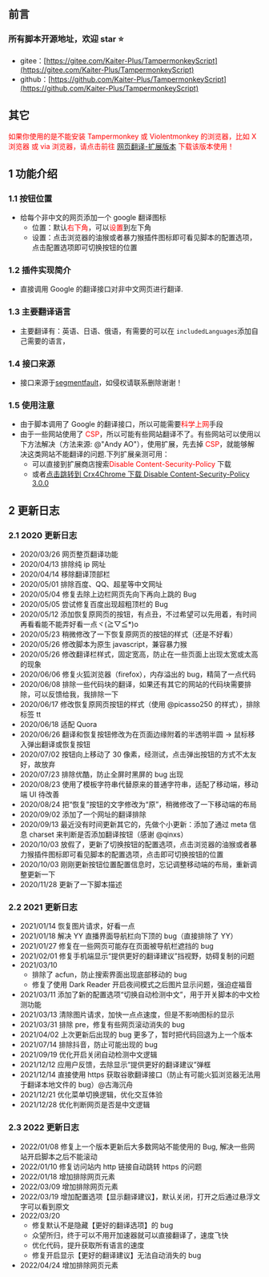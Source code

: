 ## 前言

### 所有脚本开源地址，欢迎 star ⭐

- gitee：[https://gitee.com/Kaiter-Plus/TampermonkeyScript](https://gitee.com/Kaiter-Plus/TampermonkeyScript)
- github：[https://github.com/Kaiter-Plus/TampermonkeyScript](https://github.com/Kaiter-Plus/TampermonkeyScript)

## 其它

<span style="color:red">如果你使用的是不能安装 Tampermonkey 或 Violentmonkey 的浏览器，比如 X 浏览器 或 via 浏览器，请点击前往 [网页翻译-扩展版本](https://greasyfork.org/zh-CN/scripts/423469-%E7%BD%91%E9%A1%B5%E7%BF%BB%E8%AF%91-%E6%89%A9%E5%B1%95%E7%89%88%E6%9C%AC) 下载该版本使用！</span>

## 1 功能介绍

### 1.1 按钮位置

- 给每个非中文的网页添加一个 google 翻译图标
  - 位置：默认<span style="color: red">右下角</span>，可以<span style="color:red">设置</span>到左下角
  - 设置：点击浏览器的油猴或者暴力猴插件图标即可看见脚本的配置选项，点击配置选项即可切换按钮的位置

### 1.2 插件实现简介

- 直接调用 Google 的翻译接口对非中文网页进行翻译.

### 1.3 主要翻译语言

- 主要翻译有：英语、日语、俄语，有需要的可以在 <code>includedLanguages</code>添加自己需要的语言，

### 1.4 接口来源

- 接口来源于[segmentfault](https://segmentfault.com/a/1190000016247035)，如侵权请联系删除谢谢！

### 1.5 使用注意

- 由于脚本调用了 Google 的翻译接口，所以可能需要<span style="color:red">科学上网</span>手段
- 由于一些网站使用了 <span style="color:red">CSP</span>，所以可能有些网站翻译不了。有些网站可以使用以下方法解决（方法来源: @"Andy AO"），使用扩展，先去掉 <span style="color:red">CSP</span>，就能够解决这类网站不能翻译的问题.下列扩展亲测可用：
  - 可以直接到扩展商店搜索<span style="color:red">Disable Content-Security-Policy </span>下载
  - 或者[点击跳转到 Crx4Chrome 下载 Disable Content-Security-Policy 3.0.0](https://www.crx4chrome.com/crx/16901/)

## 2 更新日志

### 2.1 2020 更新日志

- 2020/03/26 网页整页翻译功能
- 2020/04/13 排除纯 ip 网址
- 2020/04/14 移除翻译顶部栏
- 2020/05/01 排除百度、QQ、超星等中文网址
- 2020/05/04 修复去除上边栏网页先向下再向上跳的 Bug
- 2020/05/05 尝试修复百度出现超粗顶栏的 Bug
- 2020/05/12 添加恢复原网页的按钮，有点丑，不过希望可以先用着，有时间再看看能不能弄好看一点ヾ(≧▽≦\*)o
- 2020/05/23 稍微修改了一下恢复原网页的按钮的样式（还是不好看）
- 2020/05/26 修改脚本为原生 javascript，兼容暴力猴
- 2020/05/26 修改翻译栏样式，固定宽高，防止在一些页面上出现太宽或太高的现象
- 2020/06/06 修复火狐浏览器（firefox），内存溢出的 bug，精简了一点代码
- 2020/06/08 排除一些代码块的翻译，如果还有其它的网站的代码块需要排除，可以反馈给我，我排除一下
- 2020/06/17 修改恢复原网页按钮的样式（使用 @picasso250 的样式），排除标签 tt
- 2020/06/18 适配 Quora
- 2020/06/26 翻译和恢复按钮修改为在页面边缘附着的半透明半圆 -> 鼠标移入弹出翻译或恢复按钮
- 2020/07/02 按钮向上移动了 30 像素，经测试，点击弹出按钮的方式不太友好，故放弃
- 2020/07/23 排除优酷，防止全屏时黑屏的 bug 出现
- 2020/08/23 使用了模板字符串代替原来的普通字符串，适配了移动端，移动端 UI 待改善
- 2020/08/24 把“恢复”按钮的文字修改为“原”，稍微修改了一下移动端的布局
- 2020/09/02 添加了一个网址的翻译排除
- 2020/09/13 最近没有时间更新其它的，先做个小更新：添加了通过 meta 信息 charset 来判断是否添加翻译按钮（感谢 @qinxs）
- 2020/10/03 放假了，更新了切换按钮的配置选项，点击浏览器的油猴或者暴力猴插件图标即可看见脚本的配置选项，点击即可切换按钮的位置
- 2020/10/03 刚刚更新按钮位置配置信息时，忘记调整移动端的布局，重新调整更新一下
- 2020/11/28 更新了一下脚本描述

### 2.2 2021 更新日志

- 2021/01/14 恢复图片请求，好看一点
- 2021/01/18 解决 YY 直播界面导航栏向下顶的 bug（直接排除了 YY）
- 2021/01/27 修复在一些网页可能存在页面被导航栏遮挡的 bug
- 2021/02/01 修复手机端显示“提供更好的翻译建议”挡视野，妨碍复制的问题
- 2021/03/10
  - 排除了 acfun，防止搜索界面出现底部移动的 bug
  - 修复了使用 Dark Reader 开启夜间模式之后图片显示问题，强迫症福音
- 2021/03/11 添加了新的配置选项“切换自动检测中文”，用于开关脚本的中文检测功能
- 2021/03/13 清除图片请求，加快一点点速度，但是不影响图标的显示
- 2021/03/31 排除 pre，修复有些网页滚动消失的 bug
- 2021/04/02 上次更新后出现的 bug 更多了，暂时把代码回退为上一个版本
- 2021/07/14 排除抖音，防止可能出现的 bug
- 2021/09/19 优化开启关闭自动检测中文逻辑
- 2021/12/12 应用户反馈，去除显示“提供更好的翻译建议”弹框
- 2021/12/14 直接使用 https 获取谷歌翻译接口（防止有可能火狐浏览器无法用于翻译本地文件的 bug）@古海沉舟
- 2021/12/21 优化菜单切换逻辑，优化交互体验
- 2021/12/28 优化判断网页是否是中文逻辑

### 2.3 2022 更新日志

- 2022/01/08 修复上一个版本更新后大多数网站不能使用的 Bug, 解决一些网站开启脚本之后不能滚动
- 2022/01/10 修复访问站内 http 链接自动跳转 https 的问题
- 2022/01/18 增加排除网页元素
- 2022/03/09 增加排除网页元素
- 2022/03/19 增加配置选项【显示翻译建议】，默认关闭，打开之后通过悬浮文字可以看到原文
- 2022/03/20
  - 修复默认不是隐藏【更好的翻译选项】的 bug
  - 众望所归，终于可以不用开加速器就可以直接翻译了，速度飞快
  - 优化代码，提升获取所有语言的速度
  - 修复开启显示【更好的翻译建议】无法自动消失的 bug
- 2022/04/24 增加排除网页元素
